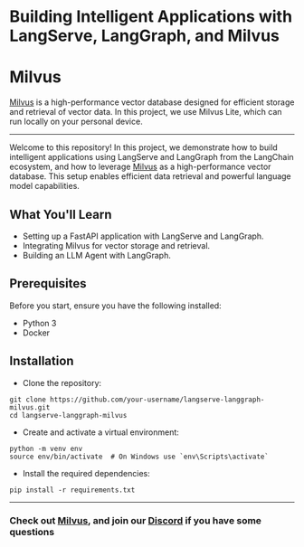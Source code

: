 # Building Intelligent Applications with LangServe, LangGraph, and Milvus

# Milvus
[Milvus](https://github.com/milvus-io/milvus) is a high-performance vector database designed for efficient storage and retrieval of vector data. In this project, we use Milvus Lite, which can run locally on your personal device.

--- 
Welcome to this repository! In this project, we demonstrate how to build intelligent applications using LangServe and LangGraph from the LangChain ecosystem, and how to leverage [Milvus](https://github.com/milvus-io/milvus) as a high-performance vector database. This setup enables efficient data retrieval and powerful language model capabilities.

## What You'll Learn
* Setting up a FastAPI application with LangServe and LangGraph.
* Integrating Milvus for vector storage and retrieval.
* Building an LLM Agent with LangGraph.

## Prerequisites
Before you start, ensure you have the following installed:

* Python 3
* Docker

## Installation
* Clone the repository:
```shell
git clone https://github.com/your-username/langserve-langgraph-milvus.git
cd langserve-langgraph-milvus
```

* Create and activate a virtual environment:
```shell
python -m venv env
source env/bin/activate  # On Windows use `env\Scripts\activate`
```

* Install the required dependencies:
```shell
pip install -r requirements.txt
```
---

### Check out [Milvus](https://github.com/milvus-io/milvus), and join our [Discord](https://discord.gg/FG6hMJStWu) if you have some questions

